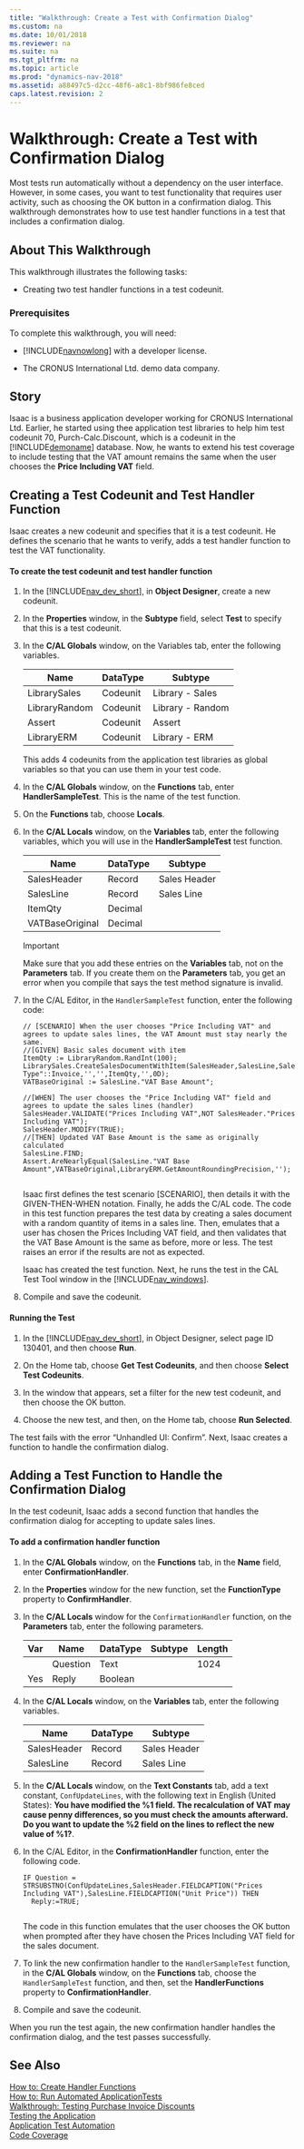 ```yaml
---
title: "Walkthrough: Create a Test with Confirmation Dialog"
ms.custom: na
ms.date: 10/01/2018
ms.reviewer: na
ms.suite: na
ms.tgt_pltfrm: na
ms.topic: article
ms.prod: "dynamics-nav-2018"
ms.assetid: a88497c5-d2cc-48f6-a8c1-8bf986fe8ced
caps.latest.revision: 2
---
```

# Walkthrough: Create a Test with Confirmation Dialog
Most tests run automatically without a dependency on the user interface. However, in some cases, you want to test functionality that requires user activity, such as choosing the OK button in a confirmation dialog. This walkthrough demonstrates how to use test handler functions in a test that includes a confirmation dialog.  
  
## About This Walkthrough  
 This walkthrough illustrates the following tasks:  
  
-   Creating two test handler functions in a test codeunit.  
  
### Prerequisites  
 To complete this walkthrough, you will need:  
  
-   [!INCLUDE[navnowlong](includes/navnowlong_md.md)] with a developer license.  
  
-   The CRONUS International Ltd. demo data company.  
  
## Story  
 Isaac is a business application developer working for CRONUS International Ltd. Earlier, he started using thee application test libraries to help him test codeunit 70, Purch-Calc.Discount, which is a codeunit in the [!INCLUDE[demoname](includes/demoname_md.md)] database. Now, he wants to extend his test coverage to include testing that the VAT amount remains the same when the user chooses the **Price Including VAT** field.  
  
## Creating a Test Codeunit and Test Handler Function  
 Isaac creates a new codeunit and specifies that it is a test codeunit. He defines the scenario that he wants to verify, adds a test handler function to test the VAT functionality.  
  
#### To create the test codeunit and test handler function  
  
1.  In the [!INCLUDE[nav_dev_short](includes/nav_dev_short_md.md)], in **Object Designer**, create a new codeunit.  
  
2.  In the **Properties** window, in the **Subtype** field, select **Test** to specify that this is a test codeunit.  
  
3.  In the **C/AL Globals** window, on the Variables tab, enter the following variables.  
  
    |Name|DataType|Subtype|  
    |----------|--------------|-------------|  
    |LibrarySales|Codeunit|Library - Sales|  
    |LibraryRandom|Codeunit|Library - Random|  
    |Assert|Codeunit|Assert|  
    |LibraryERM|Codeunit|Library - ERM|  
  
     This adds 4 codeunits from the application test libraries as global variables so that you can use them in your test code.  
  
4.  In the **C/AL Globals** window, on the **Functions** tab, enter **HandlerSampleTest**. This is the name of the test function.  
  
5.  On the **Functions** tab, choose **Locals**.  
  
6.  In the **C/AL Locals** window, on the **Variables** tab, enter the following variables, which you will use in the **HandlerSampleTest** test function.  
  
    |Name|DataType|Subtype|  
    |----------|--------------|-------------|  
    |SalesHeader|Record|Sales Header|  
    |SalesLine|Record|Sales Line|  
    |ItemQty|Decimal||  
    |VATBaseOriginal|Decimal||  
  
    > [!IMPORTANT]  
    >  Make sure that you add these entries on the **Variables** tab, not on the **Parameters** tab. If you create them on the **Parameters** tab, you get an error when you compile that says the test method signature is invalid.  
  
7.  In the C/AL Editor, in the `HandlerSampleTest` function, enter the following code:  
  
    ```  
    // [SCENARIO] When the user chooses "Price Including VAT" and agrees to update sales lines, the VAT Amount must stay nearly the same.  
    //[GIVEN] Basic sales document with item  
    ItemQty := LibraryRandom.RandInt(100);  
    LibrarySales.CreateSalesDocumentWithItem(SalesHeader,SalesLine,SalesHeader."Document Type"::Invoice,'','',ItemQty,'',0D);  
    VATBaseOriginal := SalesLine."VAT Base Amount";  
  
    //[WHEN] The user chooses the "Price Including VAT" field and agrees to update the sales lines (handler)  
    SalesHeader.VALIDATE("Prices Including VAT",NOT SalesHeader."Prices Including VAT");  
    SalesHeader.MODIFY(TRUE);  
    //[THEN] Updated VAT Base Amount is the same as originally calculated  
    SalesLine.FIND;  
    Assert.AreNearlyEqual(SalesLine."VAT Base Amount",VATBaseOriginal,LibraryERM.GetAmountRoundingPrecision,'');  
  
    ```  
  
     Isaac first defines the test scenario \[SCENARIO\], then details it with the GIVEN-THEN-WHEN notation. Finally, he adds the C/AL code. The code in this test function prepares the test data by creating a sales document with a random quantity of items in a sales line. Then, emulates that a user has chosen the Prices Including VAT field, and then validates that the VAT Base Amount is the same as before, more or less. The test raises an error if the results are not as expected.  
  
     Isaac has created the test function. Next, he runs the test in the CAL Test Tool window in the [!INCLUDE[nav_windows](includes/nav_windows_md.md)].  
  
8.  Compile and save the codeunit.  
  
#### Running the Test  
  
1.  In the [!INCLUDE[nav_dev_short](includes/nav_dev_short_md.md)], in Object Designer, select page ID 130401, and then choose **Run**.  
  
2.  On the Home tab, choose **Get Test Codeunits**, and then choose **Select Test Codeunits**.  
  
3.  In the window that appears, set a filter for the new test codeunit, and then choose the OK button.  
  
4.  Choose the new test, and then, on the Home tab, choose **Run Selected**.  
  
 The test fails with the error “Unhandled UI: Confirm”. Next, Isaac creates a function to handle the confirmation dialog.  
  
## Adding a Test Function to Handle the Confirmation Dialog  
 In the test codeunit, Isaac adds a second function that handles the confirmation dialog for accepting to update sales lines.  
  
#### To add a confirmation handler function  
  
1.  In the **C/AL Globals** window, on the **Functions** tab, in the **Name** field, enter **ConfirmationHandler**.  
  
2.  In the **Properties** window for the new function, set the **FunctionType** property to **ConfirmHandler**.  
  
3.  In the **C/AL Locals** window for the `ConfirmationHandler` function, on the **Parameters** tab, enter the following parameters.  
  
    |Var|Name|DataType|Subtype|Length|  
    |---------|----------|--------------|-------------|------------|  
    ||Question|Text||1024|  
    |Yes|Reply|Boolean|||  
  
4.  In the **C/AL Locals** window, on the **Variables** tab, enter the following variables.  
  
    |Name|DataType|Subtype|  
    |----------|--------------|-------------|  
    |SalesHeader|Record|Sales Header|  
    |SalesLine|Record|Sales Line|  
  
5.  In the **C/AL Locals** window, on the **Text Constants** tab, add a text constant, `ConfUpdateLines`, with the following text in English \(United States\): **You have modified the %1 field. The recalculation of VAT may cause penny differences, so you must check the amounts afterward. Do you want to update the %2 field on the lines to reflect the new value of %1?**.  
  
6.  In the C/AL Editor, in the **ConfirmationHandler** function, enter the following code.  
  
    ```  
    IF Question = STRSUBSTNO(ConfUpdateLines,SalesHeader.FIELDCAPTION("Prices Including VAT"),SalesLine.FIELDCAPTION("Unit Price")) THEN  
      Reply:=TRUE;  
  
    ```  
  
     The code in this function emulates that the user chooses the OK button when prompted after they have chosen the Prices Including VAT field for the sales document.  
  
7.  To link the new confirmation handler to the `HandlerSampleTest` function, in the **C/AL Globals** window, on the **Functions** tab, choose the `HandlerSampleTest` function, and then, set the **HandlerFunctions** property to **ConfirmationHandler**.  
  
8.  Compile and save the codeunit.  
  
 When you run the test again, the new confirmation handler handles the confirmation dialog, and the test passes successfully.  
  
## See Also  
 [How to: Create Handler Functions](How-to--Create-Handler-Functions.md)   
 [How to: Run Automated ApplicationTests](How-to--Run-Automated-ApplicationTests.md)   
 [Walkthrough: Testing Purchase Invoice Discounts](Walkthrough--Testing-Purchase-Invoice-Discounts.md)   
 [Testing the Application](Testing-the-Application.md)   
 [Application Test Automation](Application-Test-Automation.md)   
 [Code Coverage](uiref/-$-N_9990-Code-Coverage-$-.md)